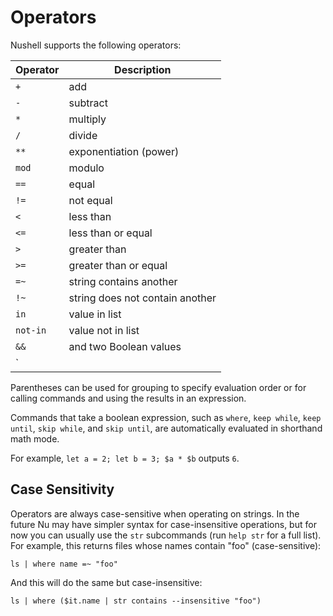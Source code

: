 # Operators

Nushell supports the following operators:

| Operator | Description                     |
| -------- | ------------------------------- |
| `+`      | add                             |
| `-`      | subtract                        |
| `*`      | multiply                        |
| `/`      | divide                          |
| `**`     | exponentiation (power)          |
| `mod`    | modulo                          |
| `==`     | equal                           |
| `!=`     | not equal                       |
| `<`      | less than                       |
| `<=`     | less than or equal              |
| `>`      | greater than                    |
| `>=`     | greater than or equal           |
| `=~`     | string contains another         |
| `!~`     | string does not contain another |
| `in`     | value in list                   |
| `not-in` | value not in list               |
| `&&`     | and two Boolean values          |
| `||`     | or two Boolean values           |

Parentheses can be used for grouping to specify evaluation order or for calling commands and using the results in an expression.

Commands that take a boolean expression, such as
`where`, `keep while`, `keep until`, `skip while`, and `skip until`,
are automatically evaluated in shorthand math mode.

For example, `let a = 2; let b = 3; $a * $b` outputs `6`.

## Case Sensitivity

Operators are always case-sensitive when operating on strings. In the future Nu may have simpler syntax for case-insensitive operations, but for now you can usually use the `str` subcommands (run `help str` for a full list). For example, this returns files whose names contain "foo" (case-sensitive):

```nushell
ls | where name =~ "foo"
```

And this will do the same but case-insensitive:

```nushell
ls | where ($it.name | str contains --insensitive "foo")
```
